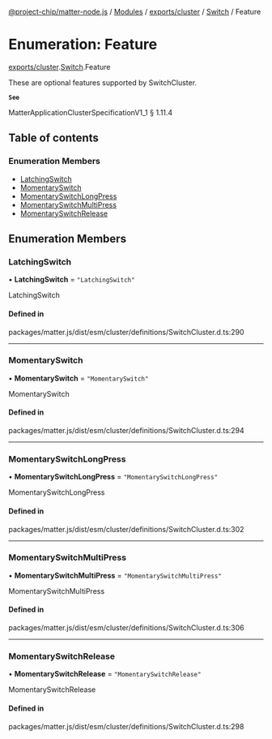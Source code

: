 [@project-chip/matter-node.js](../README.md) / [Modules](../modules.md) / [exports/cluster](../modules/exports_cluster.md) / [Switch](../modules/exports_cluster.Switch.md) / Feature

# Enumeration: Feature

[exports/cluster](../modules/exports_cluster.md).[Switch](../modules/exports_cluster.Switch.md).Feature

These are optional features supported by SwitchCluster.

**`See`**

MatterApplicationClusterSpecificationV1_1 § 1.11.4

## Table of contents

### Enumeration Members

- [LatchingSwitch](exports_cluster.Switch.Feature.md#latchingswitch)
- [MomentarySwitch](exports_cluster.Switch.Feature.md#momentaryswitch)
- [MomentarySwitchLongPress](exports_cluster.Switch.Feature.md#momentaryswitchlongpress)
- [MomentarySwitchMultiPress](exports_cluster.Switch.Feature.md#momentaryswitchmultipress)
- [MomentarySwitchRelease](exports_cluster.Switch.Feature.md#momentaryswitchrelease)

## Enumeration Members

### LatchingSwitch

• **LatchingSwitch** = ``"LatchingSwitch"``

LatchingSwitch

#### Defined in

packages/matter.js/dist/esm/cluster/definitions/SwitchCluster.d.ts:290

___

### MomentarySwitch

• **MomentarySwitch** = ``"MomentarySwitch"``

MomentarySwitch

#### Defined in

packages/matter.js/dist/esm/cluster/definitions/SwitchCluster.d.ts:294

___

### MomentarySwitchLongPress

• **MomentarySwitchLongPress** = ``"MomentarySwitchLongPress"``

MomentarySwitchLongPress

#### Defined in

packages/matter.js/dist/esm/cluster/definitions/SwitchCluster.d.ts:302

___

### MomentarySwitchMultiPress

• **MomentarySwitchMultiPress** = ``"MomentarySwitchMultiPress"``

MomentarySwitchMultiPress

#### Defined in

packages/matter.js/dist/esm/cluster/definitions/SwitchCluster.d.ts:306

___

### MomentarySwitchRelease

• **MomentarySwitchRelease** = ``"MomentarySwitchRelease"``

MomentarySwitchRelease

#### Defined in

packages/matter.js/dist/esm/cluster/definitions/SwitchCluster.d.ts:298
